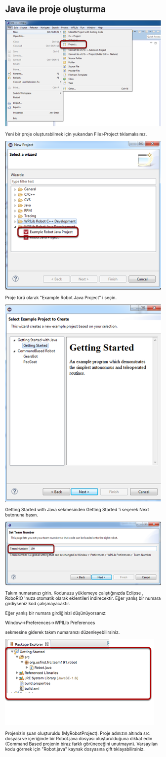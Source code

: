 # Java ile proje oluşturma

![](../.gitbook/assets/image%20%2877%29.png)

Yeni bir proje oluşturabilmek için yukarıdan File&gt;Project tıklamalısınız.

![Proje t&#xFC;r&#xFC;n&#xFC; se&#xE7;mek](../.gitbook/assets/image%20%285%29.png)

 Proje türü olarak "Example Robot Java Project" i seçin.

![&#xD6;rnek kod a&#xE7;mak](../.gitbook/assets/image%20%2846%29.png)

Getting Started with Java sekmesinden Getting Started 'i seçerek Next butonuna basın.

![Tak&#x131;m numaras&#x131;n&#x131; girmek](../.gitbook/assets/image%20%2868%29.png)

Takım numaranızı girin. Kodunuzu yüklemeye çalıştığınızda Eclipse , RoboRIO 'nuza otomatik olarak eklentileri indirecektir. Eğer yanlış bir numara girdiyseniz kod çalışmayacaktır.

Eğer yanlış bir numara girdiğinizi düşünüyorsanız:

 Window-&gt;Preferences-&gt;WPILib Preferences 

sekmesine giderek takım numaranızı düzenleyebilirsiniz.

![Proje olu&#x15F;turuldu](../.gitbook/assets/image%20%2845%29.png)

Projenizin şuan oluşturuldu \(MyRobotProject\). Proje adınızın altında src dosyası ve içeriğinde bir Robot.java dosyası oluşturulduğuna dikkat edin \(Command Based projenin biraz farklı görüneceğini unutmayın\). Varsayılan kodu görmek için "Robot.java" kaynak dosyasına çift tıklayabilirsiniz.


